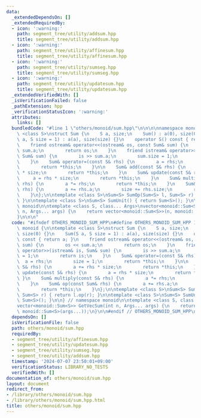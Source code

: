 ```yaml
---
data:
  _extendedDependsOn: []
  _extendedRequiredBy:
  - icon: ':warning:'
    path: segment_tree/utility/addsum.hpp
    title: segment_tree/utility/addsum.hpp
  - icon: ':warning:'
    path: segment_tree/utility/affinesum.hpp
    title: segment_tree/utility/affinesum.hpp
  - icon: ':warning:'
    path: segment_tree/utility/sumseg.hpp
    title: segment_tree/utility/sumseg.hpp
  - icon: ':warning:'
    path: segment_tree/utility/updatesum.hpp
    title: segment_tree/utility/updatesum.hpp
  _extendedVerifiedWith: []
  _isVerificationFailed: false
  _pathExtension: hpp
  _verificationStatusIcon: ':warning:'
  attributes:
    links: []
  bundledCode: "#line 1 \"others/monoid/sum.hpp\"\n\n\n\nnamespace monoid {\n\ntemplate\
    \ <class S>\nstruct Sum {\n    S a, size;\n    Sum() : a(0), size(0) {}\n    Sum(S\
    \ a, S size = 1) : a(a), size(size) {}\n    operator S() const { return a; }\n\
    \    friend ostream& operator<<(ostream& os, const Sum& sum) {\n        os <<\
    \ sum.a;\n        return os;\n    }\n    friend istream& operator>>(istream& is,\
    \ Sum& sum) {\n        is >> sum.a;\n        sum.size = 1;\n        return is;\n\
    \    }\n    Sum& operator=(const S& rhs) {\n        a = rhs;\n        size = 1;\n\
    \        return *this;\n    }\n\n    Sum& add(const S& rhs) {\n        a += rhs\
    \ * size;\n        return *this;\n    }\n    Sum& update(const S& rhs) {\n   \
    \     a = rhs * size;\n        return *this;\n    }\n    Sum& multiply(const S&\
    \ rhs) {\n        a *= rhs;\n        return *this;\n    }\n    Sum& op(const Sum&\
    \ rhs) {\n        a += rhs.a;\n        size += rhs.size;\n        return *this;\n\
    \    }\n};\n\ntemplate <class S>\nSum<S> SumOp(Sum<S> l, Sum<S> r) { return l.op(r);\
    \ }\n\ntemplate <class S>\nSum<S> SumUnit() { return Sum<S>(); }\n\n} // namespace\
    \ monoid\n\ntemplate <class S, class... Args>\nvector<monoid::Sum<S>> GetVecSum(int\
    \ n, Args... args) {\n    return vector<monoid::Sum<S>>(n, monoid::Sum<S>(args...));\n\
    }\n\n\n"
  code: "#ifndef OTHERS_MONOID_SUM_HPP\n#define OTHERS_MONOID_SUM_HPP 1\n\nnamespace\
    \ monoid {\n\ntemplate <class S>\nstruct Sum {\n    S a, size;\n    Sum() : a(0),\
    \ size(0) {}\n    Sum(S a, S size = 1) : a(a), size(size) {}\n    operator S()\
    \ const { return a; }\n    friend ostream& operator<<(ostream& os, const Sum&\
    \ sum) {\n        os << sum.a;\n        return os;\n    }\n    friend istream&\
    \ operator>>(istream& is, Sum& sum) {\n        is >> sum.a;\n        sum.size\
    \ = 1;\n        return is;\n    }\n    Sum& operator=(const S& rhs) {\n      \
    \  a = rhs;\n        size = 1;\n        return *this;\n    }\n\n    Sum& add(const\
    \ S& rhs) {\n        a += rhs * size;\n        return *this;\n    }\n    Sum&\
    \ update(const S& rhs) {\n        a = rhs * size;\n        return *this;\n   \
    \ }\n    Sum& multiply(const S& rhs) {\n        a *= rhs;\n        return *this;\n\
    \    }\n    Sum& op(const Sum& rhs) {\n        a += rhs.a;\n        size += rhs.size;\n\
    \        return *this;\n    }\n};\n\ntemplate <class S>\nSum<S> SumOp(Sum<S> l,\
    \ Sum<S> r) { return l.op(r); }\n\ntemplate <class S>\nSum<S> SumUnit() { return\
    \ Sum<S>(); }\n\n} // namespace monoid\n\ntemplate <class S, class... Args>\n\
    vector<monoid::Sum<S>> GetVecSum(int n, Args... args) {\n    return vector<monoid::Sum<S>>(n,\
    \ monoid::Sum<S>(args...));\n}\n\n#endif // OTHERS_MONOID_SUM_HPP\n"
  dependsOn: []
  isVerificationFile: false
  path: others/monoid/sum.hpp
  requiredBy:
  - segment_tree/utility/affinesum.hpp
  - segment_tree/utility/updatesum.hpp
  - segment_tree/utility/sumseg.hpp
  - segment_tree/utility/addsum.hpp
  timestamp: '2024-07-07 23:50:01+09:00'
  verificationStatus: LIBRARY_NO_TESTS
  verifiedWith: []
documentation_of: others/monoid/sum.hpp
layout: document
redirect_from:
- /library/others/monoid/sum.hpp
- /library/others/monoid/sum.hpp.html
title: others/monoid/sum.hpp
---
```

